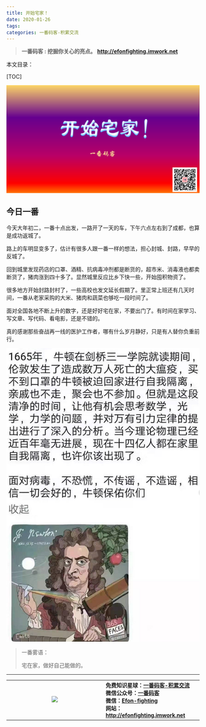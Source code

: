 ```yaml
---
title: 开始宅家！
date: 2020-01-26
tags: 
categories: 一番码客-积累交流
---
```


> **一番码客 : 挖掘你关心的亮点。**
> **http://efonfighting.imwork.net**

本文目录：

[TOC]

![](2020-01-26-开始宅家！/image-20200126234318014.png)

<!--more-->

## 今日一番

今天大年初二，一番十点出发，一路开了一天的车，下午六点左右到了成都，也算是成功返城了。

路上的车明显变多了，估计有很多人跟一番一样的想法，担心封城、封路，早早的反城了。

回到城里发现药店的口罩、酒精、抗病毒冲剂都是断货的，超市米、消毒液也都卖断货了，猪肉涨到四十多了。显然城里反应比乡下快一些，开始囤积物资了。

很多地方开始封路封村了，一些高校也发文延长假期了。里正常上班还有几天时间，一番从老家采购的大米、猪肉和蔬菜也够吃一段时间了。

面对全国各地不断上升的数字，还是好好宅在家，不要出门了。有时间在家学习、写文章、写代码、看电影，还是不错的。

真的感谢那些奋战再一线的医护工作者，哪有什么岁月静好，只是有人替你负重前行。

![](2020-01-26-开始宅家！/image-20200126234337305.png)



> 一番雾语：
>
> 宅在家，做好自己能做的。

------

<table>
<tr>
<td ><center><img src="http://efonfighting.imwork.net/efonmark-blog/readme/guanzhu_1.jpg" width=40%></center></td>
<td width="50%" align=left><b>
    免费知识星球：<a href="http://efonfighting.imwork.net/efonmark-blog/%E7%AE%80%E4%BB%8B/zhishixingqiu1.png">一番码客-积累交流</a><br>
    微信公众号：<a href="http://efonfighting.imwork.net/efonmark-blog/%E7%AE%80%E4%BB%8B/guanzhu_1.jpg">一番码客</a><br>
    微信：<a href="http://efonfighting.imwork.net/efonmark-blog/%E7%AE%80%E4%BB%8B/weixin.jpg">Efon-fighting</a><br>
    网站：<a href="http://efonfighting.imwork.net">http://efonfighting.imwork.net</a><br></b></td>
</tr>
</table>